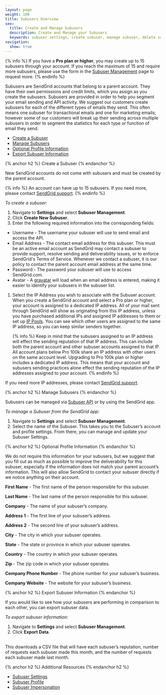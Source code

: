 ```yaml
---
layout: page
weight: 100
title: Subusers Overview
seo:
  title: Create and Manage Subusers
  description: Create and Manage your Subusers
  keywords: subuser settings, create subuser, manage subuser, delete subuser
navigation:
  show: true
---
```


{% info %}
If you have a **Pro plan or higher**, you may create up to 15 subusers through your account. If you reach the maximum of 15 and require more subusers, please use the form in the [Subuser Management]({{site.app_url}}/settings/subusers) page to request more.
{% endinfo %}

Subusers are SendGrid accounts that belong to a parent account. They have their own permissions and credit limits, which you assign as you create the subusers. Subusers are provided in order to help you segment your email sending and API activity. We suggest our customers create subusers for each of the different types of emails they send. This often means one subuser for transactional emails and one for marketing emails; however some of our customers will break up their sending across multiple subusers in order to segment the statistics for each type or function of email they send.


- [Create a Subuser](#-Create-a-Subuser)
- [Manage Subusers](#-Manage-Subusers)
- [Optional Profile Information](#-Optional-Profile-Information)
- [Export Subuser Information](#-Export-Subuser-Information)

{% anchor h2 %}
Create a Subuser
{% endanchor %}

New SendGrid accounts do not come with subusers and must be created by the parent account.

{% info %}
An account can have up to 15 subusers. If you need more, please contact [SendGrid support]({{site.support_url}}).
{% endinfo %}

*To create a subuser:*

1. Navigate to **Settings** and select **Subuser Management**. 
1. Click **Create New Subuser**. 
1. Enter the following required information into the corresponding fields:

 * Username - The username your subuser will use to send email and access the API.
 * Email Address - The contact email address for this subuser. This must be an active email account as SendGrid may contact a subuser to provide support,  resolve sending and deliverability issues, or to enforce SendGrid's Terms of Service. Whenever we contact a subuser, it is our policy to contact the    parent account email address at the same time.
 * Password - The password your subuser will use to access SendGrid.com.
 * Avatar - A [gravatar](http://gravatar.com) will load when an email address is entered, making it easier to identify your subusers in the subuser list.

1. Select the IP Address you wish to associate with the Subuser account. 
   When you create a SendGrid account and select a Pro plan or higher, your account is assigned to a dedicated IP address. All of your mail sent through SendGrid will show as originating from this IP address, unless you have purchased additional IPs and assigned IP addresses to them or set up [IP Pools]({{root_url}}/API_Reference/Web_API_v3/IP_Management/ip_pools.html). You can see which other users are assigned to the same IP address, so you can keep similar senders together.
   
   {% info %}
   Keep in mind that the subusers assigned to an IP address will effect the sending reputation of that IP address. This can include both the parent account and other subuser accounts assigned to that IP. All account plans below Pro 100k share an IP address with other users on the same account level. Upgrading to Pro 100k plan or higher includes a dedicated IP address. This means that your account and subusers sending practices alone effect the sending reputation of the IP addresses assigned to your account.
   {% endinfo %}

If you need more IP addresses, please contact [SendGrid support]({{site.support_url}}).

{% anchor h2 %}
Manage Subusers
{% endanchor %}

Subusers can be managed via [Subuser API](https://sendgrid.api-docs.io/v3.0/subusers-api) or by using the SendGrid app.

*To manage a Subuser from the SendGrid app:*

1. Navigate to **Settings** and select **Subuser Management**.
1. Select the name of the Subuser. This takes you to the Subuser’s account and profile settings. From there, you can manage and update your Subuser Settings.

{% anchor h2 %}
Optional Profile Information
{% endanchor %}

We do not require this information for your subusers, but we suggest that you fill out as much as possible to improve the deliverability for this subuser, especially if the information does not match your parent account’s information. This will also allow SendGrid to contact your subuser directly if we notice anything on their account.

**First Name** - The first name of the person responsible for this subuser.

**Last Name** - The last name of the person responsible for this subuser.

**Company** - The name of your subuser’s company.

**Address 1** - The first line of your subuser’s address.

**Address 2** - The second line of your subuser’s address.

**City** - The city in which your subuser operates.

**State** - The state or province in which your subuser operates.

**Country** - The country in which your subuser operates.

**Zip** - The zip code in which your subuser operates.

**Company Phone Number** - The phone number for your subuser’s business.

**Company Website** - The website for your subuser’s business.

{% anchor h2 %}
Export Subuser Information
{% endanchor %}

If you would like to see how your subusers are performing in comparison to each other, you can export subuser data. 

*To export subuser information:*

1. Navigate to **Settings** and select **Subuser Management**. 
1. Click **Export Data**. 

 <br>This downloads a CSV file that will have each subuser’s reputation, number of requests each subuser made this month, and the number of requests each subuser made last month. 

{% anchor h2 %}
Additional Resources
{% endanchor h2 %}

- [Subuser Settings]({{root_url}}/User_Guide/Settings/Subusers/settings.html)
- [Subuser Profile]({{root_url}}/User_Guide/Settings/Subusers/profile.html)
- [Subuser Impersonation]({{root_url}}/User_Guide/Settings/Subusers/impersonation.html)